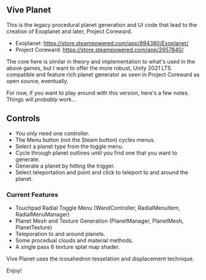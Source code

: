 ## Vive Planet ##
This is the legacy procedural planet generation and UI code that lead to the creation of Exoplanet
and later, Project Coreward. 

* Exoplanet: https://store.steampowered.com/app/894380/Exoplanet/
* Project Coreward: https://store.steampowered.com/app/2657840/

The core here is similar in theory and implementation to what's used in the above games, but I want to offer the more robust, Unity 2021 LTS compatible and feature rich planet generator as seen in Project Coreward as open source,
eventually. 

For now, if you want to play around with this version, here's a few notes. Things will _probably_ work...

## Controls ##
* You only need one controller.
* The Menu button (not the Steam button) cycles menus.
* Select a planet type from the toggle menu. 
* Cycle through planet outlines until you find one that you want to generate.
* Generate a planet by hitting the trigger.
* Select teleportation and point and click to teleport to and around the planet.

### Current Features ###
* Touchpad Radial Toggle Menu (WandController, RadialMenuItem, RadialMenuManager)
* Planet Mesh and Texture Generation (PlanetManager, PlanetMesh, PlanetTexture)
* Teleporation to and around planets.
* Some procedual clouds and material methods. 
* A single pass 6 texture splat map shader.

Vive Planet uses the icosahedron tesselation and displacement technique.

Enjoy!
